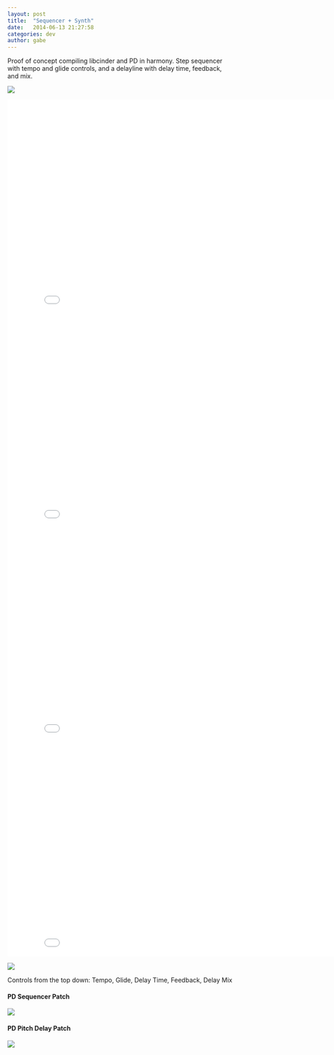 ```yaml
---
layout: post
title:  "Sequencer + Synth"
date:   2014-06-13 21:27:58
categories: dev
author: gabe
---
```


Proof of concept compiling libcinder and PD in harmony. Step sequencer with tempo and glide controls, and a delayline with delay time, feedback, and mix.

![]({{site.offsiteimgs}}/P1020795.JPG)

<iframe width="853" height="480" src="//www.youtube.com/embed/kxeuY06tBBM" frameborder="0" allowfullscreen></iframe>

<iframe width="853" height="480" src="//www.youtube.com/embed/wVDLdnzhaV8" frameborder="0" allowfullscreen></iframe>

<iframe width="853" height="480" src="//www.youtube.com/embed/DKGu1r6Xlpw" frameborder="0" allowfullscreen></iframe>

<iframe width="853" height="480" src="//www.youtube.com/embed/u3XLFP0yh9s" frameborder="0" allowfullscreen></iframe>

![]({{site.offsiteimgs}}/sequencer-2014.06.10.png)

Controls from the top down: Tempo, Glide, Delay Time, Feedback, Delay Mix

#### PD Sequencer Patch
![]({{site.offsiteimgs}}/seq-2014-06-10.png)

#### PD Pitch Delay Patch
![]({{site.offsiteimgs}}/fx-pitch-delay-2014-06-10.png)
